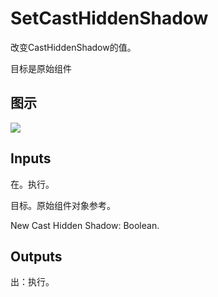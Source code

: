 # SetCastHiddenShadow

改变CastHiddenShadow的值。

目标是原始组件

## 图示

![]($-20221218-20391386.png)

## Inputs

在。执行。

目标。原始组件对象参考。

New Cast Hidden Shadow: Boolean.  

## Outputs

出：执行。
